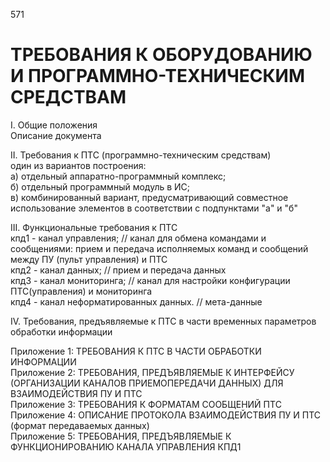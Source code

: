 571
# ТРЕБОВАНИЯ К ОБОРУДОВАНИЮ И ПРОГРАММНО-ТЕХНИЧЕСКИМ СРЕДСТВАМ   
I. Общие положения   
Описание документа   

II. Требования к ПТС (программно-техническим средствам)   
один из вариантов построения:   
а) отдельный аппаратно-программный комплекс;   
б) отдельный программный модуль в ИС;   
в) комбинированный вариант, предусматривающий совместное использование элементов в соответствии с подпунктами "а" и "б"   

III. Функциональные требования к ПТС   
кпд1 - канал управления; // канал для обмена командами и сообщениями: прием и передача исполняемых команд и сообщений между ПУ (пульт управления) и ПТС   
кпд2 - канал данных;    // прием и передача данных   
кпд3 - канал мониторинга; // канал для настройки конфигурации ПТС(управления) и мониторинга   
кпд4 - канал неформатированных данных. // мета-данные    

IV. Требования, предъявляемые к ПТС в части временных параметров обработки информации   

Приложение 1: ТРЕБОВАНИЯ К ПТС В ЧАСТИ ОБРАБОТКИ ИНФОРМАЦИИ   
Приложение 2: ТРЕБОВАНИЯ, ПРЕДЪЯВЛЯЕМЫЕ К ИНТЕРФЕЙСУ (ОРГАНИЗАЦИИ КАНАЛОВ ПРИЕМОПЕРЕДАЧИ ДАННЫХ) ДЛЯ ВЗАИМОДЕЙСТВИЯ ПУ И ПТС   
Приложение 3: ТРЕБОВАНИЯ К ФОРМАТАМ СООБЩЕНИЙ ПТС   
Приложение 4: ОПИСАНИЕ ПРОТОКОЛА ВЗАИМОДЕЙСТВИЯ ПУ И ПТС (формат передаваемых данных)   
Приложение 5: ТРЕБОВАНИЯ, ПРЕДЪЯВЛЯЕМЫЕ К ФУНКЦИОНИРОВАНИЮ КАНАЛА УПРАВЛЕНИЯ КПД1   
